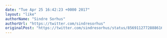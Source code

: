 ```yaml
---
date: "Tue Apr 25 16:42:23 +0000 2017"
layout: "like"
authorName: "Sindre Sorhus"
authorUrl: "https://twitter.com/sindresorhus"
originalPost: "https://twitter.com/sindresorhus/status/856911277288861697"
---
```

